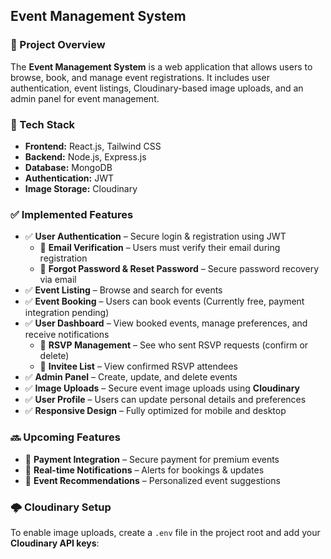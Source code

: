 ## Event Management System  

### 📌 Project Overview  
The **Event Management System** is a web application that allows users to browse, book, and manage event registrations. It includes user authentication, event listings, Cloudinary-based image uploads, and an admin panel for event management.  

### 🚀 Tech Stack  
- **Frontend:** React.js, Tailwind CSS  
- **Backend:** Node.js, Express.js  
- **Database:** MongoDB  
- **Authentication:** JWT  
- **Image Storage:** Cloudinary  

### ✅ Implemented Features  
- ✅ **User Authentication** – Secure login & registration using JWT  
  - 📌 **Email Verification** – Users must verify their email during registration  
  - 📌 **Forgot Password & Reset Password** – Secure password recovery via email  
- ✅ **Event Listing** – Browse and search for events  
- ✅ **Event Booking** – Users can book events (Currently free, payment integration pending)  
- ✅ **User Dashboard** – View booked events, manage preferences, and receive notifications  
  - 📌 **RSVP Management** – See who sent RSVP requests (confirm or delete)  
  - 📌 **Invitee List** – View confirmed RSVP attendees  
- ✅ **Admin Panel** – Create, update, and delete events  
- ✅ **Image Uploads** – Secure event image uploads using **Cloudinary**  
- ✅ **User Profile** – Users can update personal details and preferences  
- ✅ **Responsive Design** – Fully optimized for mobile and desktop  

### 🔜 Upcoming Features  
- 🚀 **Payment Integration** – Secure payment for premium events  
- 🚀 **Real-time Notifications** – Alerts for bookings & updates  
- 🚀 **Event Recommendations** – Personalized event suggestions  

### 🌩 Cloudinary Setup  
To enable image uploads, create a `.env` file in the project root and add your **Cloudinary API keys**:  


